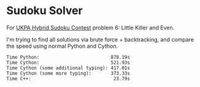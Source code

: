 # Sudoku Solver

For [UKPA Hybrid Sudoku Contest](https://ukpuzzles.org/contests.php?contestid=56) problem 6: Little Killer and Even.

I'm trying to find all solutions via brute force + backtracking, and compare the speed using normal Python and Cython.

```
Time Python:                          878.19s
Time Cython:                          521.93s
Time Cython (some additional typing): 417.01s
Time Cython (some more typing):       373.33s
Time C++:                              23.79s
```
